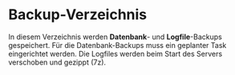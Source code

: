 Backup-Verzeichnis
==================

In diesem Verzeichnis werden **Datenbank**- und **Logfile**-Backups gespeichert.
Für die Datenbank-Backups muss ein geplanter Task eingerichtet werden.
Die Logfiles werden beim Start des Servers verschoben und gezippt (7z).